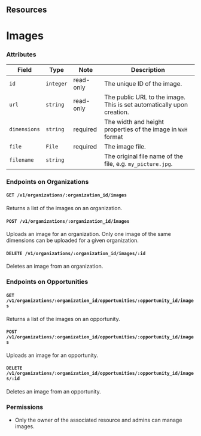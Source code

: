 ## Resources

# Images

### Attributes

Field        | Type      | Note       | Description                        
-------------|-----------|------------|------------------------------------
`id`         | `integer` | read-only  | The unique ID of the image.
`url`        | `string ` | read-only  | The public URL to the image. This is set automatically upon creation.
`dimensions` | `string`  | required   | The width and height properties of the image in `WxH` format
`file`       | `File`    | required   | The image file.
`filename`   | `string`  |            | The original file name of the file, e.g. `my_picture.jpg`.

### Endpoints on Organizations

#### `GET /v1/organizations/:organization_id/images`

Returns a list of the images on an organization.

#### `POST /v1/organizations/:organization_id/images`

Uploads an image for an organization. Only one image of the same dimensions can be uploaded for a given organization.

#### `DELETE /v1/organizations/:organization_id/images/:id`

Deletes an image from an organization.

### Endpoints on Opportunities

#### `GET /v1/organizations/:organization_id/opportunities/:opportunity_id/images`

Returns a list of the images on an opportunity.

#### `POST /v1/organizations/:organization_id/opportunities/:opportunity_id/images`

Uploads an image for an opportunity.

#### `DELETE /v1/organizations/:organization_id/opportunities/:opportunity_id/images/:id`

Deletes an image from an opportunity.


### Permissions

* Only the owner of the associated resource and admins can manage images.
